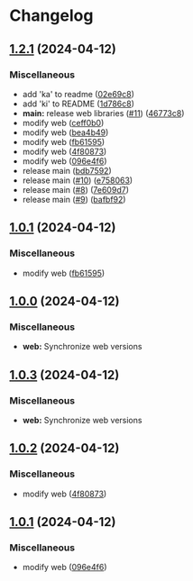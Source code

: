 # Changelog

## [1.2.1](https://github.com/cmmmli/monorepo-release-test/compare/web-v1.2.0...web-v1.2.1) (2024-04-12)


### Miscellaneous

* add 'ka' to readme ([02e69c8](https://github.com/cmmmli/monorepo-release-test/commit/02e69c81c8b0f15d0032fbde5dd69f7d1daf2b46))
* add 'ki' to README ([1d786c8](https://github.com/cmmmli/monorepo-release-test/commit/1d786c8005642e2a4a0b7bd22aca8a056a736d63))
* **main:** release web libraries ([#11](https://github.com/cmmmli/monorepo-release-test/issues/11)) ([46773c8](https://github.com/cmmmli/monorepo-release-test/commit/46773c8f90ff9e48757918c3d92084eea278b3bd))
* modify web ([ceff0b0](https://github.com/cmmmli/monorepo-release-test/commit/ceff0b00cf8a6a323ebe75833306269fd8156c80))
* modify web ([bea4b49](https://github.com/cmmmli/monorepo-release-test/commit/bea4b49e139ae3906e61f921c647f104b0f701b5))
* modify web ([fb61595](https://github.com/cmmmli/monorepo-release-test/commit/fb615957e772a3425b400d56dabd4ccf191627a1))
* modify web ([4f80873](https://github.com/cmmmli/monorepo-release-test/commit/4f808732eb2c3de61a6e71f9ccdaeea984072431))
* modify web ([096e4f6](https://github.com/cmmmli/monorepo-release-test/commit/096e4f6bc26ceb509a71306411263a1eadf277e9))
* release main ([bdb7592](https://github.com/cmmmli/monorepo-release-test/commit/bdb759255793e50641791432ec253a31430ca14a))
* release main ([#10](https://github.com/cmmmli/monorepo-release-test/issues/10)) ([e758063](https://github.com/cmmmli/monorepo-release-test/commit/e758063ffec1a0a77396991b99d2054441942dcf))
* release main ([#8](https://github.com/cmmmli/monorepo-release-test/issues/8)) ([7e609d7](https://github.com/cmmmli/monorepo-release-test/commit/7e609d7de16132abe8cd2e95eed2d640c388e88a))
* release main ([#9](https://github.com/cmmmli/monorepo-release-test/issues/9)) ([bafbf92](https://github.com/cmmmli/monorepo-release-test/commit/bafbf9234ec37abee498b1b48948678fa9553926))

## [1.0.1](https://github.com/cmmmli/monorepo-release-test/compare/web-v1.0.0...web-v1.0.1) (2024-04-12)


### Miscellaneous

* modify web ([fb61595](https://github.com/cmmmli/monorepo-release-test/commit/fb615957e772a3425b400d56dabd4ccf191627a1))

## [1.0.0](https://github.com/cmmmli/monorepo-release-test/compare/web-v1.0.3...web-v1.0.0) (2024-04-12)


### Miscellaneous

* **web:** Synchronize web versions

## [1.0.3](https://github.com/cmmmli/monorepo-release-test/compare/web-v1.0.2...web-v1.0.3) (2024-04-12)


### Miscellaneous

* **web:** Synchronize web versions

## [1.0.2](https://github.com/cmmmli/monorepo-release-test/compare/web-v1.0.1...web-v1.0.2) (2024-04-12)


### Miscellaneous

* modify web ([4f80873](https://github.com/cmmmli/monorepo-release-test/commit/4f808732eb2c3de61a6e71f9ccdaeea984072431))

## [1.0.1](https://github.com/cmmmli/monorepo-release-test/compare/web-v1.0.0...web-v1.0.1) (2024-04-12)


### Miscellaneous

* modify web ([096e4f6](https://github.com/cmmmli/monorepo-release-test/commit/096e4f6bc26ceb509a71306411263a1eadf277e9))
